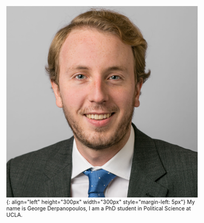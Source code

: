 ![portrait](/assets/Potrait_Formal_Square.jpg){: align="left" height="300px" width="300px" style="margin-left: 5px"}
My name is George Derpanopoulos, I am a PhD student in Political Science at UCLA.

